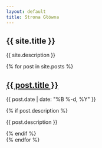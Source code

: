 ```yaml
---
layout: default
title: Strona Główna
---
```


<div class="home">
  <section class="intro">
    <h1>{{ site.title }}</h1>
    <p>{{ site.description }}</p>
  </section>

  <section class="content">
    {% for post in site.posts %}
      <article class="post-item">
        <h2>
          <a href="{{ post.url | relative_url }}">{{ post.title }}</a>
        </h2>
        <p class="post-meta">{{ post.date | date: "%B %-d, %Y" }}</p>
        {% if post.description %}
          <p>{{ post.description }}</p>
        {% endif %}
      </article>
    {% endfor %}
  </section>
</div>
